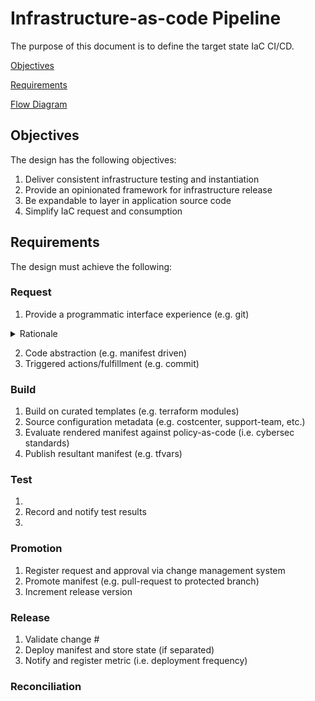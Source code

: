 # Infrastructure-as-code Pipeline

The purpose of this document is to define the target state IaC CI/CD.

[Objectives](#objectives)

[Requirements](#requirements)

[Flow Diagram](#flow-diagram)


## Objectives

The design has the following objectives:

1. Deliver consistent infrastructure testing and instantiation
2. Provide an opinionated framework for infrastructure release
3. Be expandable to layer in application source code
4. Simplify IaC request and consumption


## Requirements

The design must achieve the following:

### Request

1. Provide a programmatic interface experience (e.g. git)

<details>
  <summary>Rationale</summary>
    - Integration with developer tools/IDEs enhances the experience.
    - Git maintains history, audit, and versioning.
</details>

2. Code abstraction (e.g. manifest driven)
3. Triggered actions/fulfillment (e.g. commit)

### Build

1. Build on curated templates (e.g. terraform modules)
2. Source configuration metadata (e.g. costcenter, support-team, etc.)
3. Evaluate rendered manifest against policy-as-code (i.e. cybersec standards)
4. Publish resultant manifest (e.g. tfvars)

### Test

1.
2. Record and notify test results
3.

### Promotion

1. Register request and approval via change management system
2. Promote manifest (e.g. pull-request to protected branch)
3. Increment release version

### Release

1. Validate change #
2. Deploy manifest and store state (if separated)
3. Notify and register metric (i.e. deployment frequency)

### Reconciliation
